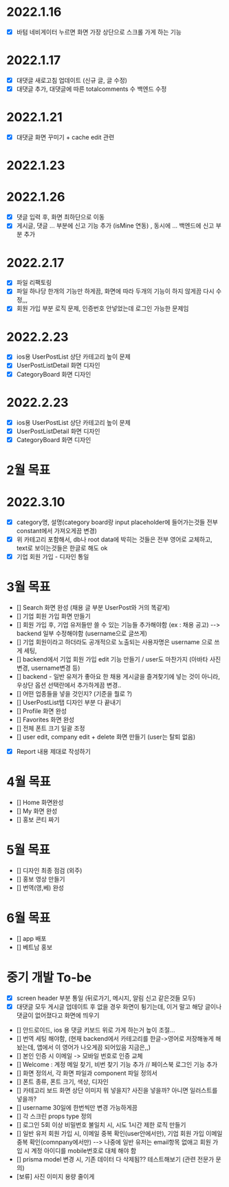 # 2022.1.16

- [x] 바텀 네비게이터 누르면 화면 가장 상단으로 스크롤 가게 하는 기능

# 2022.1.17

- [x] 대댓글 새로고침 업데이트 (신규 글, 글 수정)
- [x] 대댓글 추가, 대댓글에 따른 totalcomments 수 백엔드 수정

# 2022.1.21

- [x] 대댓글 화면 꾸미기 + cache edit 관련

# 2022.1.23

# 2022.1.26

- [x] 댓글 입력 후, 화면 최하단으로 이동
- [x] 게시글, 댓글 ... 부분에 신고 기능 추가 (isMine 연동) , 동시에 ... 백엔드에 신고 부분 추가

# 2022.2.17

- [x] 파일 리팩토링
- [x] 파일 하나당 한개의 기능만 하게끔, 화면에 따라 두개의 기능이 하지 않게끔 다시 수정,,,
- [x] 회원 가입 부분 로직 문제, 인증번호 안넣었는데 로그인 가능한 문제임

# 2022.2.23

- [x] ios용 UserPostList 상단 카테고리 높이 문제
- [x] UserPostListDetail 화면 디자인
- [x] CategoryBoard 화면 디자인

# 2022.2.23

- [x] ios용 UserPostList 상단 카테고리 높이 문제
- [x] UserPostListDetail 화면 디자인
- [x] CategoryBoard 화면 디자인

# 2월 목표

# 2022.3.10

- [x] category명, 설명(category board랑 input placeholder에 들어가는것들 전부 constant에서 가져오게끔 변경)
- [x] 위 카테고리 포함해서, db나 root data에 박히는 것들은 전부 영어로 교체하고, text로 보이는것들은 한글로 해도 ok
- [x] 기업 회원 가입 - 디자인 통일

# 3월 목표

- [] Search 화면 완성 (채용 글 부분 UserPost와 거의 똑같게)
- [] 기업 회원 가입 화면 만들기
- [] 회원 가입 후, 기업 유저들만 쓸 수 있는 기능들 추가해야함 (ex : 채용 공고) --> backend 일부 수정해야함 (username으로 글쓰게)
- [] 기업 회원이라고 하더라도 공개적으로 노출되는 사용자명은 username 으로 쓰게 세팅,
- [] backend에서 기업 회원 가입 edit 기능 만들기 / user도 마찬가지 (아바타 사진 변경, username변경 등)
- [] backend - 일반 유저가 좋아요 한 채용 게시글을 즐겨찾기에 넣는 것이 아니라, 우상단 옵션 선택란에서 추가하게끔 변경..
- [] 어떤 업종들을 넣을 것인지? (기준을 뭘로 ?)
- [] UserPostList탭 디자인 부분 다 끝내기
- [] Profile 화면 완성
- [] Favorites 화면 완성
- [] 전체 폰트 크기 일괄 조정
- [] user edit, company edit + delete 화면 만들기 (user는 탈퇴 없음)
- [x] Report 내용 제대로 작성하기

# 4월 목표

- [] Home 화면완성
- [] My 화면 완성
- [] 홍보 콘티 짜기

# 5월 목표

- [] 디자인 최종 점검 (외주)
- [] 홍보 영상 만들기
- [] 번역(영,베) 완성

# 6월 목표

- [] app 배포
- [] 베트남 홍보

# 중기 개발 To-be

- [x] screen header 부분 통일 (뒤로가기, 메시지, 알림 신고 같은것들 모두)
- [x] 대댓글 모두 게시글 업데이트 후 없을 경우 화면이 튕기는데, 이거 말고 해당 글이나 댓글이 없어졌다고 화면에 띄우기
- [] 안드로이드, ios 용 댓글 키보드 위로 가게 하는거 높이 조절...
- [] 번역 세팅 해야함, (현재 backend에서 카테고리를 한글->영어로 저장해놓게 해놨는데, 앱에서 이 영어가 나오게끔 되어있음 지금은,,)
- [] 본인 인증 시 이메일 -> 모바일 번호로 인증 교체
- [] Welcome : 계정 메일 찾기, 비번 찾기 기능 추가 // 페이스북 로그인 기능 추가
- [] 화면 정의서, 각 화면 파일과 component 파일 정의서
- [] 폰트 종류, 폰트 크기, 색상, 디자인
- [] 카테고리 보드 화면 상단 이미지 뭐 넣을지? 사진을 넣을까? 아니면 일러스트를 넣을까?
- [] username 30일에 한번씩만 변경 가능하게끔
- [] 각 스크린 props type 정의
- [] 로그인 5회 이상 비밀번호 불일치 시, 시도 1시간 제한 로직 만들기
- [] 일반 유저 회원 가입 시, 이메일 중복 확인(user안에서만), 기업 회원 가입 이메일 중복 확인(comnpany에서만) --> 나중에 일반 유저는 email항목 없애고 회원 가입 시 계정 아이디를 mobile번호로 대체 해야 함
- [] prisma model 변경 시, 기존 데이터 다 삭제됨?? 테스트해보기 (관련 전문가 문의)
- [보류] 사진 이미지 용량 줄이게
